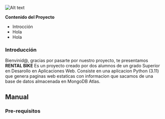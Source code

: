 ![Alt text](https://smashinglogo.com/en/preview?s=esc1r2tpg-hdzqgpskl.jpg)

**Contenido del Proyecto**

- Introcción
- Hola 
- Hola

### Introducción

Bienvinid@, gracias por pasarte por nuestro proyecto, te presentamos **RENTAL BIKE**
Es un proyecto creado por dos alumnos de un grado Superior en Desarollo en Aplicaciones Web. Consiste en una aplicacion Python (3.11) que genera paginas web estaticas con informacion que sacamos de una base de datos almacenada en MongoDB Atlas.

## Manual
### Pre-requisitos
